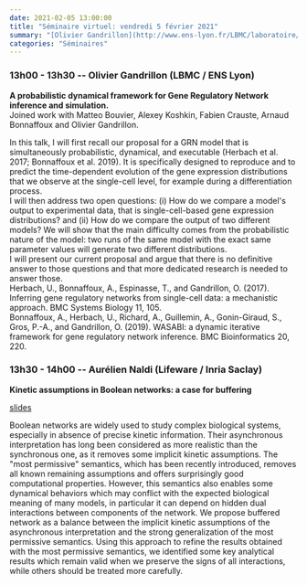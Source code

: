 ```yaml
---
date: 2021-02-05 13:00:00
title: "Séminaire virtuel: vendredi 5 février 2021"
summary: "[Olivier Gandrillon](http://www.ens-lyon.fr/LBMC/laboratoire/annuaire/1-gandrillon-olivier) (LBMC / ENS Lyon) et [Aurélien Naldi](http://aurelien.naldi.info/) (Lifeware / Inria Saclay)"
categories: "Séminaires"
---
```


### 13h00 - 13h30 -- Olivier Gandrillon (LBMC / ENS Lyon)

**A probabilistic dynamical framework for Gene Regulatory Network inference
and simulation.**\
Joined work with Matteo Bouvier, Alexey Koshkin, Fabien
Crauste, Arnaud Bonnaffoux and Olivier Gandrillon.

In this talk, I will first recall our proposal for a GRN model that is
simultaneously probabilistic, dynamical, and executable (Herbach et al.
2017; Bonnaffoux et al. 2019). It is specifically designed to reproduce
and to predict the time-dependent evolution of the gene expression
distributions that we observe at the single-cell level, for example
during a differentiation process.\
I will then address two open questions: (i) How do we compare a model\'s
output to experimental data, that is single-cell-based gene expression
distributions? and (ii) How do we compare the output of two different
models? We will show that the main difficulty comes from the
probabilistic nature of the model: two runs of the same model with the
exact same parameter values will generate two different distributions.\
I will present our current proposal and argue that there is no
definitive answer to those questions and that more dedicated research is
needed to answer those.\
Herbach, U., Bonnaffoux, A., Espinasse, T., and Gandrillon, O. (2017).
Inferring gene regulatory networks from single-cell data: a mechanistic
approach. BMC Systems Biology 11, 105.\
Bonnaffoux, A., Herbach, U., Richard, A., Guillemin, A., Gonin-Giraud,
S., Gros, P.-A., and Gandrillon, O. (2019). WASABI: a dynamic iterative
framework for gene regulatory network inference. BMC Bioinformatics 20,
220.

### 13h30 - 14h00 -- Aurélien Naldi (Lifeware / Inria Saclay)

**Kinetic assumptions in Boolean networks: a case for buffering**

[slides](2021-02-05_BIOSS_buffered_models_kinetic_assumptions.pdf)

Boolean networks are widely used to study complex biological systems,
especially in absence of precise kinetic information. Their asynchronous
interpretation has long been considered as more realistic than the
synchronous one, as it removes some implicit kinetic assumptions. The
\"most permissive\" semantics, which has been recently introduced,
removes all known remaining assumptions and offers surprisingly good
computational properties. However, this semantics also enables some
dynamical behaviors which may conflict with the expected biological
meaning of many models, in particular it can depend on hidden dual
interactions between components of the network. We propose buffered
network as a balance between the implicit kinetic assumptions of the
asynchronous interpretation and the strong generalization of the most
permissive semantics. Using this approach to refine the results obtained
with the most permissive semantics, we identified some key analytical
results which remain valid when we preserve the signs of all
interactions, while others should be treated more carefully.
